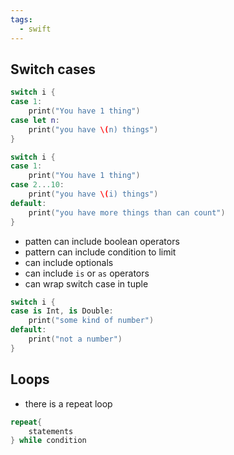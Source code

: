 ```yaml
---
tags:
  - swift
---
```


## Switch cases
```swift
switch i {
case 1:
	print("You have 1 thing")
case let n:
	print("you have \(n) things")
}

switch i {
case 1:
	print("You have 1 thing")
case 2...10:
	print("you have \(i) things")
default:
	print("you have more things than can count")
}
```
- patten can include boolean operators
- pattern can include condition to limit
- can include optionals
- can include `is` or `as` operators
- can wrap switch case in tuple
```swift
switch i {
case is Int, is Double:
	print("some kind of number")
default:
	print("not a number")
}
```
## Loops
- there is a repeat loop
```swift
repeat{
	statements
} while condition
```